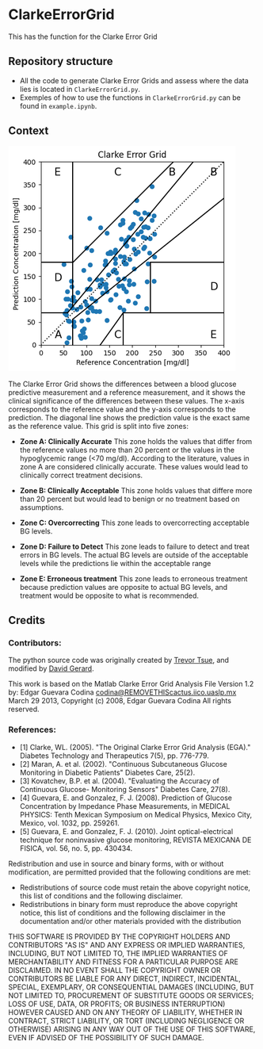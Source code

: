 # ClarkeErrorGrid
This has the function for the Clarke Error Grid

## Repository structure
* All the code to generate Clarke Error Grids and assess where the data lies is located in `ClarkeErrorGrid.py`.
* Exemples of how to use the functions in `ClarkeErrorGrid.py` can be found in `example.ipynb`.

## Context

![Clarke Error Grid](preview.png)

The Clarke Error Grid shows the differences between a blood glucose predictive measurement and a reference measurement, and it shows the clinical significance of the differences between these values.
The x-axis corresponds to the reference value and the y-axis corresponds to the prediction.
The diagonal line shows the prediction value is the exact same as the reference value.
This grid is split into five zones:

* **Zone A: Clinically Accurate**
    This zone holds the values that differ from the reference values no more than 20 percent
    or the values in the hypoglycemic range (<70 mg/dl).
    According to the literature, values in zone A are considered clinically accurate.
    These values would lead to clinically correct treatment decisions.

* **Zone B: Clinically Acceptable**
    This zone holds values that differe more than 20 percent but would lead to
    benign or no treatment based on assumptions.

* **Zone C: Overcorrecting**
    This zone leads to overcorrecting acceptable BG levels.

* **Zone D: Failure to Detect**
    This zone leads to failure to detect and treat errors in BG levels.
    The actual BG levels are outside of the acceptable levels while the predictions
    lie within the acceptable range

* **Zone E: Erroneous treatment**
    This zone leads to erroneous treatment because prediction values are opposite to
    actual BG levels, and treatment would be opposite to what is recommended.

## Credits

### Contributors: 
The python source code was originally created by [Trevor Tsue](https://github.com/suetAndTie), and modified by [David Gerard](https://github.com/David-GERARD).

This work is based on the Matlab Clarke Error Grid Analysis File Version 1.2 by: Edgar Guevara Codina codina@REMOVETHIScactus.iico.uaslp.mx March 29 2013, Copyright (c) 2008, Edgar Guevara Codina All rights reserved.

### References: 
* [1] Clarke, WL. (2005). "The Original Clarke Error Grid Analysis (EGA)." Diabetes Technology and Therapeutics 7(5), pp. 776-779. 
* [2] Maran, A. et al. (2002). "Continuous Subcutaneous Glucose Monitoring in Diabetic Patients" Diabetes Care, 25(2). 
* [3] Kovatchev, B.P. et al. (2004). "Evaluating the Accuracy of Continuous Glucose- Monitoring Sensors" Diabetes Care, 27(8). 
* [4] Guevara, E. and Gonzalez, F. J. (2008). Prediction of Glucose Concentration by Impedance Phase Measurements, in MEDICAL PHYSICS: Tenth Mexican Symposium on Medical Physics, Mexico City, Mexico, vol. 1032, pp. 259261. 
* [5] Guevara, E. and Gonzalez, F. J. (2010). Joint optical-electrical technique for noninvasive glucose monitoring, REVISTA MEXICANA DE FISICA, vol. 56, no. 5, pp. 430434.



Redistribution and use in source and binary forms, with or without 
modification, are permitted provided that the following conditions are 
met:

* Redistributions of source code must retain the above copyright 
notice, this list of conditions and the following disclaimer. 
* Redistributions in binary form must reproduce the above copyright 
notice, this list of conditions and the following disclaimer in 
the documentation and/or other materials provided with the distribution

THIS SOFTWARE IS PROVIDED BY THE COPYRIGHT HOLDERS AND CONTRIBUTORS "AS IS" 
AND ANY EXPRESS OR IMPLIED WARRANTIES, INCLUDING, BUT NOT LIMITED TO, THE 
IMPLIED WARRANTIES OF MERCHANTABILITY AND FITNESS FOR A PARTICULAR PURPOSE 
ARE DISCLAIMED. IN NO EVENT SHALL THE COPYRIGHT OWNER OR CONTRIBUTORS BE 
LIABLE FOR ANY DIRECT, INDIRECT, INCIDENTAL, SPECIAL, EXEMPLARY, OR 
CONSEQUENTIAL DAMAGES (INCLUDING, BUT NOT LIMITED TO, PROCUREMENT OF 
SUBSTITUTE GOODS OR SERVICES; LOSS OF USE, DATA, OR PROFITS; OR BUSINESS 
INTERRUPTION) HOWEVER CAUSED AND ON ANY THEORY OF LIABILITY, WHETHER IN 
CONTRACT, STRICT LIABILITY, OR TORT (INCLUDING NEGLIGENCE OR OTHERWISE) 
ARISING IN ANY WAY OUT OF THE USE OF THIS SOFTWARE, EVEN IF ADVISED OF THE 
POSSIBILITY OF SUCH DAMAGE.
